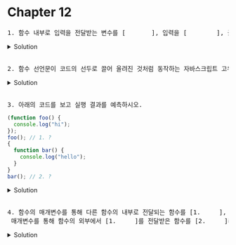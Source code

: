 # Chapter 12

<pre>1. 함수 내부로 입력을 전달받는 변수를 [       ], 입력을 [        ], 출력을 [           ]이라한다. </pre>

<details>
  <summary>Solution</summary>
    <strong>매개변수, 인자(Parameter), 인수(argument), 반환값(return value)</strong>
</details>

<br>

<pre>2. 함수 선언문이 코드의 선두로 끌어 올려진 것처럼 동작하는 자바스크립트 고유의 특징을 함수 [       ]이라 한다. 
</pre>

<details>
  <summary>Solution</summary>
  <pre>호이스팅</pre>
</details>

<br>

<pre>3. 아래의 코드를 보고 실행 결과를 예측하시오.
</pre>

```js
(function foo() {
  console.log("hi");
});
foo(); // 1. ?
{
  function bar() {
    console.log("hello");
  }
}
bar(); // 2. ?
```

<details>
  <summary>Solution</summary>
  <strong>1. ReferenceError: foo is not defined<br>2. hello</strong>
  <pre>그룹 연산자 () 내에 있는 함수 리터럴(foo)은 함수 선언문으로 해석되지 않고 함수 리터럴 표현식으로 해석된다. 그룹 연산자의 피연산자는 값으로 평가될 수 있는 표현식이어야 하기 때문에 함수선언문인 foo는 피연산자로 사용할 수 없다.</pre>
</details>

<br>

<pre>4. 함수의 매개변수를 통해 다른 함수의 내부로 전달되는 함수를 [1.     ],<br> 매개변수를 통해 함수의 외부에서 [1.     ]를 전달받은 함수를 [2.     ]라 한다. </pre>

<details>
  <summary>Solution</summary>
    <strong>1.콜백함수, 2.고차함수</strong>
</details>

<br>
